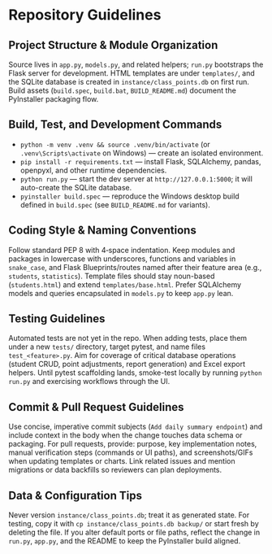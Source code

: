 # Repository Guidelines

## Project Structure & Module Organization
Source lives in `app.py`, `models.py`, and related helpers; `run.py` bootstraps the Flask server for development. HTML templates are under `templates/`, and the SQLite database is created in `instance/class_points.db` on first run. Build assets (`build.spec`, `build.bat`, `BUILD_README.md`) document the PyInstaller packaging flow.

## Build, Test, and Development Commands
- `python -m venv .venv && source .venv/bin/activate` (or `.venv\Scripts\activate` on Windows) — create an isolated environment.
- `pip install -r requirements.txt` — install Flask, SQLAlchemy, pandas, openpyxl, and other runtime dependencies.
- `python run.py` — start the dev server at `http://127.0.0.1:5000`; it will auto-create the SQLite database.
- `pyinstaller build.spec` — reproduce the Windows desktop build defined in `build.spec` (see `BUILD_README.md` for variants).

## Coding Style & Naming Conventions
Follow standard PEP 8 with 4‑space indentation. Keep modules and packages in lowercase with underscores, functions and variables in `snake_case`, and Flask Blueprints/routes named after their feature area (e.g., `students`, `statistics`). Template files should stay noun-based (`students.html`) and extend `templates/base.html`. Prefer SQLAlchemy models and queries encapsulated in `models.py` to keep `app.py` lean.

## Testing Guidelines
Automated tests are not yet in the repo. When adding tests, place them under a new `tests/` directory, target pytest, and name files `test_<feature>.py`. Aim for coverage of critical database operations (student CRUD, point adjustments, report generation) and Excel export helpers. Until pytest scaffolding lands, smoke-test locally by running `python run.py` and exercising workflows through the UI.

## Commit & Pull Request Guidelines
Use concise, imperative commit subjects (`Add daily summary endpoint`) and include context in the body when the change touches data schema or packaging. For pull requests, provide: purpose, key implementation notes, manual verification steps (commands or UI paths), and screenshots/GIFs when updating templates or charts. Link related issues and mention migrations or data backfills so reviewers can plan deployments.

## Data & Configuration Tips
Never version `instance/class_points.db`; treat it as generated state. For testing, copy it with `cp instance/class_points.db backup/` or start fresh by deleting the file. If you alter default ports or file paths, reflect the change in `run.py`, `app.py`, and the README to keep the PyInstaller build aligned.

